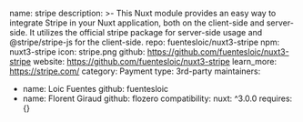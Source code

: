 name: stripe
description: >-
  This Nuxt module provides an easy way to integrate Stripe in your Nuxt application,
  both on the client-side and server-side. It utilizes the official stripe package 
  for server-side usage and @stripe/stripe-js for the client-side.
repo: fuentesloic/nuxt3-stripe
npm: nuxt3-stripe
icon: stripe.png
github: https://github.com/fuentesloic/nuxt3-stripe
website: https://github.com/fuentesloic/nuxt3-stripe
learn_more: https://stripe.com/
category: Payment
type: 3rd-party
maintainers:
  - name: Loic Fuentes
    github: fuentesloic
  - name: Florent Giraud
    github: flozero
compatibility:
  nuxt: ^3.0.0
  requires: {}
